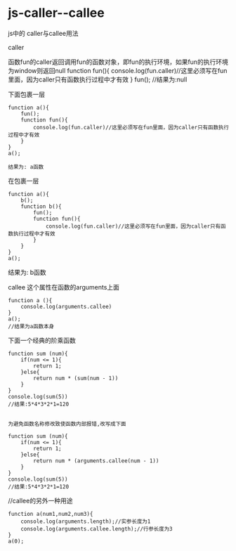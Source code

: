 # js-caller--callee
 js中的 caller与callee用法


 caller
 
   函数fun的caller返回调用fun的函数对象，即fun的执行环境，如果fun的执行环境为window则返回null
   function fun(){
      console.log(fun.caller)//这里必须写在fun里面，因为caller只有函数执行过程中才有效
  }
  fun();
  //结果为:null
  
  下面包裹一层

    function a(){
        fun();
        function fun(){
            console.log(fun.caller)//这里必须写在fun里面，因为caller只有函数执行过程中才有效
        }
    }
    a();
    
    结果为: a函数
    

   在包裹一层

    function a(){
        b();
        function b(){
            fun();
            function fun(){
                console.log(fun.caller)//这里必须写在fun里面，因为caller只有函数执行过程中才有效
            }
        }
    }
    a();

   结果为: b函数 


  callee
    这个属性在函数的arguments上面
    
    
    function a (){
        console.log(arguments.callee)
    }
    a();
    //结果为a函数本身


  下面一个经典的阶乘函数

    function sum (num){
        if(num <= 1){
            return 1;
        }else{
            return num * (sum(num - 1))
        }
    }
    console.log(sum(5))
    //结果:5*4*3*2*1=120


    为避免函数名称修改致使函数内部报错,改写成下面

    function sum (num){
        if(num <= 1){
            return 1;
        }else{
            return num * (arguments.callee(num - 1))
        }
    }
    console.log(sum(5))
    //结果:5*4*3*2*1=120


  //callee的另外一种用途

    function a(num1,num2,num3){
        console.log(arguments.length);//实参长度为1
        console.log(arguments.callee.length);//行参长度为3
    }
    a(0); 
 


  
  
